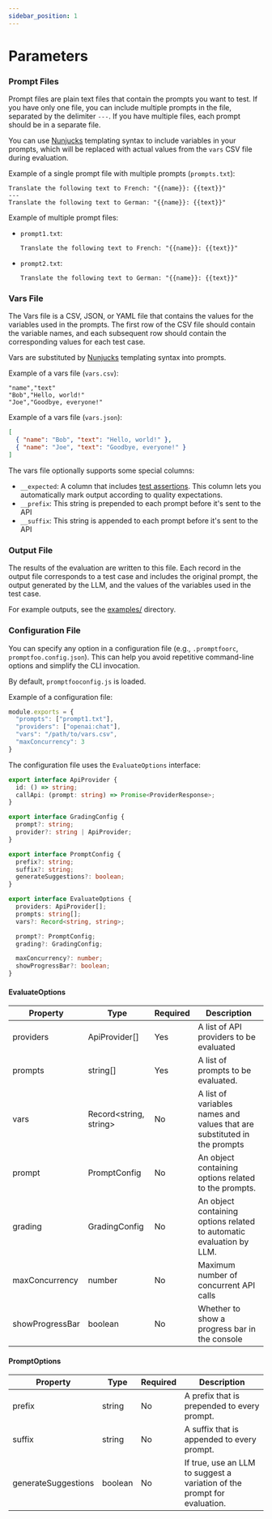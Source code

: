 ```yaml
---
sidebar_position: 1
---
```


# Parameters

### Prompt Files

Prompt files are plain text files that contain the prompts you want to test. If you have only one file, you can include multiple prompts in the file, separated by the delimiter `---`. If you have multiple files, each prompt should be in a separate file.

You can use [Nunjucks](https://mozilla.github.io/nunjucks/) templating syntax to include variables in your prompts, which will be replaced with actual values from the `vars` CSV file during evaluation.

Example of a single prompt file with multiple prompts (`prompts.txt`):

```
Translate the following text to French: "{{name}}: {{text}}"
---
Translate the following text to German: "{{name}}: {{text}}"
```

Example of multiple prompt files:

- `prompt1.txt`:

  ```
  Translate the following text to French: "{{name}}: {{text}}"
  ```

- `prompt2.txt`:

  ```
  Translate the following text to German: "{{name}}: {{text}}"
  ```

### Vars File

The Vars file is a CSV, JSON, or YAML file that contains the values for the variables used in the prompts. The first row of the CSV file should contain the variable names, and each subsequent row should contain the corresponding values for each test case.

Vars are substituted by [Nunjucks](https://mozilla.github.io/nunjucks/) templating syntax into prompts.

Example of a vars file (`vars.csv`):

```
"name","text"
"Bob","Hello, world!"
"Joe","Goodbye, everyone!"
```

Example of a vars file (`vars.json`):

```json
[
  { "name": "Bob", "text": "Hello, world!" },
  { "name": "Joe", "text": "Goodbye, everyone!" }
]
```

The vars file optionally supports some special columns:

- `__expected`: A column that includes [test assertions](/docs/configuration/expected-outputs).  This column lets you automatically mark output according to quality expectations.
- `__prefix`: This string is prepended to each prompt before it's sent to the API
- `__suffix`: This string is appended to each prompt before it's sent to the API

### Output File

The results of the evaluation are written to this file. Each record in the output file corresponds to a test case and includes the original prompt, the output generated by the LLM, and the values of the variables used in the test case.

For example outputs, see the [examples/](https://github.com/typpo/promptfoo/tree/main/examples) directory.

### Configuration File

You can specify any option in a configuration file (e.g., `.promptfoorc`, `promptfoo.config.json`). This can help you avoid repetitive command-line options and simplify the CLI invocation.

By default, `promptfooconfig.js` is loaded.

Example of a configuration file:

```js
module.exports = {
  "prompts": ["prompt1.txt"],
  "providers": ["openai:chat"],
  "vars": "/path/to/vars.csv",
  "maxConcurrency": 3
}
```

The configuration file uses the `EvaluateOptions` interface:

```typescript
export interface ApiProvider {
  id: () => string;
  callApi: (prompt: string) => Promise<ProviderResponse>;
}

export interface GradingConfig {
  prompt?: string;
  provider?: string | ApiProvider;
}

export interface PromptConfig {
  prefix?: string;
  suffix?: string;
  generateSuggestions?: boolean;
}

export interface EvaluateOptions {
  providers: ApiProvider[];
  prompts: string[];
  vars?: Record<string, string>;

  prompt?: PromptConfig;
  grading?: GradingConfig;

  maxConcurrency?: number;
  showProgressBar?: boolean;
}
```

#### EvaluateOptions

| Property         | Type               | Required | Description                                                                                     |
|------------------|--------------------|----------|-------------------------------------------------------------------------------------------------|
| providers        | ApiProvider[]      | Yes      | A list of API providers to be evaluated
| prompts          | string[]           | Yes      | A list of prompts to be evaluated.                                                            |
| vars             | Record<string, string>       | No       | A list of variables names and values that are substituted in the prompts |
| prompt | PromptConfig | No       | An object containing options related to the prompts.  |
| grading          | GradingConfig      | No       | An object containing options related to automatic evaluation by LLM.                                      |
| maxConcurrency   | number             | No       | Maximum number of concurrent API calls |
| showProgressBar  | boolean            | No       | Whether to show a progress bar in the console |

#### PromptOptions

| Property           | Type    | Required | Description                                         |
|--------------------|---------|----------|-----------------------------------------------------|
| prefix             | string  | No       | A prefix that is prepended to every prompt.           |
| suffix             | string  | No       | A suffix that is appended to every prompt.            |
| generateSuggestions| boolean | No       | If true, use an LLM to suggest a variation of the prompt for evaluation. |
